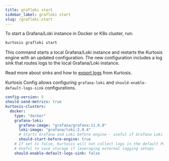 ```yaml
---
title: grafloki start
sidebar_label: grafloki start
slug: /grafloki-start
---
```


To start a Grafana/Loki instance in Docker or K8s cluster, run:

```bash
kurtosis grafloki start
```

This command starts a local Grafana/Loki instance and restarts the Kurtosis engine with an updated configuration. The new configuration includes a log sink that routes logs to the local Grafana/Loki instance.

Read more about sinks and how to [export logs][export-logs] from Kurtosis.

Kurtosis Config allows configuring `grafana-loki` and `should-enable-default-logs-sink` configurations.

```yaml
config-version: 5
should-send-metrics: true
kurtosis-clusters:
  docker:
    type: "docker"
    grafana-loki:
      grafana-image: "grafana/grafana:11.6.0"
      loki-image: "grafana/loki:2.9.4"
      # Starts Grafana and Loki before engine - useful if Grafana Loki is default logging setup
      should-start-before-engine: true 
    # If set to false, Kurtosis will not collect logs in the default PersistentVolumeLogsDB
    # Useful to save storage if leveraging external logging setups
    should-enable-default-logs-sink: false
```

<!-------------------- ONLY LINKS BELOW THIS POINT ----------------------->
[export-logs]: ../guides/exporting-logs.md